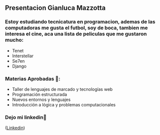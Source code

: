 ## Presentacion Gianluca Mazzotta

### Estoy estudiando tecnicatura en programacion, ademas de las computadoras me gusta el futbol, soy de boca, tambien me interesa el cine, aca una lista de peliculas que me gustaron mucho:

- Tenet
- Interstellar
- Se7en
- Django


### Materias Aprobadas 📖:
- Taller de lenguajes de marcado y tecnologías web 
- Programación estructurada
- Nuevos entornos y lenguajes
- Introducción a lógica y problemas computacionales 



### Dejo mi linkedin👀
([Linkedin](https://www.linkedin.com/in/gianluca-mazzotta-5b79b1260/?originalSubdomain=ar))
